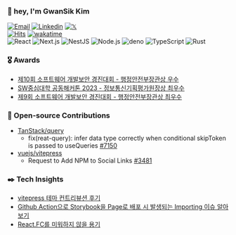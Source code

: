 <!-- profile -->

### 👋 hey, I'm GwanSik Kim

[![Email](https://img.shields.io/badge/iam@gwansik.dev-005FF9?style=flat-square&logo=Mail.Ru&logoColor=white)](mailto:iam@gwansik.dev)
[![Linkedin](https://img.shields.io/badge/GwanSik_Kim-0A66C2?style=flat-square&logo=Linkedin&logoColor=white)](https://www.linkedin.com/in/gwansikk/)
[![𝕏](https://img.shields.io/badge/gwansikk-000000?style=flat-square&logo=x&logoColor=white)](https://twitter.com/gwansikk)  
[![Hits](https://hits.seeyoufarm.com/api/count/incr/badge.svg?url=https%3A%2F%2Fgithub.com%2Fgwansikk&count_bg=%2379C83D&title_bg=%23555555&icon=github.svg&icon_color=%23E7E7E7&title=hits&edge_flat=true)](https://hits.seeyoufarm.com)
[![wakatime](https://wakatime.com/badge/user/018b296e-4cd5-41f2-aa72-2f479353ee2b.svg?style=flat-square)](https://wakatime.com/@018b296e-4cd5-41f2-aa72-2f479353ee2b)  
![React](https://img.shields.io/badge/React-61DAFB?style=flat-square&logo=React&logoColor=black)
![Next.js](https://img.shields.io/badge/Next.js-000000?style=flat-square&logo=Next.js)
![NestJS](https://img.shields.io/badge/NestJS-E0234E?style=flat-square&logo=NestJS)
![Node.js](https://img.shields.io/badge/Node.js-339933?style=flat-square&logo=Node.js&logoColor=white)
![deno](https://img.shields.io/badge/Deno-000000?style=flat-square&logo=deno&logoColor=white)
![TypeScript](https://img.shields.io/badge/TypeScript-3178C6?style=flat-square&logo=TypeScript&logoColor=white)
![Rust](https://img.shields.io/badge/Rust-000000?style=flat-square&logo=Rust&logoColor=white)

<!-- awards -->

### 🎖️ Awards

- [제10회 소프트웨어 개발보안 경진대회 - 행정안전부장관상 우수](https://www.kisa.or.kr/401/form?postSeq=3152&page=1)
- [SW중심대학 공동해커톤 2023 - 정보통신기획평가원장상 최우수](https://www.swuniv.kr/56/?q=YToxOntzOjEyOiJrZXl3b3JkX3R5cGUiO3M6MzoiYWxsIjt9&bmode=view&idx=15247030&t=board)
- [제9회 소프트웨어 개발보안 경진대회 - 행정안전부장관상 최우수](https://www.kisa.or.kr/401/form?postSeq=3152)

<!-- open-source contribution -->

### 🧩 Open-source Contributions

- [TanStack/query](https://github.com/TanStack/query/issues?q=author%3Agwansikk)
  - fix(reat-query): infer data type correctly when conditional skipToken is passed to useQueries [#7150](https://github.com/TanStack/query/pull/7150)
- [vuejs/vitepress](https://github.com/vuejs/vitepress/issues?q=author%3Agwansikk)
  - Request to Add NPM to Social Links [#3481](https://github.com/vuejs/vitepress/issues/3481)

<!-- blog -->

 ### ✒️ Tech Insights

- [vitepress 테마 컨트리뷰션 후기]()
- [Github Action으로 Storybook을 Page로 배포 시 발생되는 Importing 이슈 알아보기]()
- [React.FC를 미워하지 않을 용기]()
